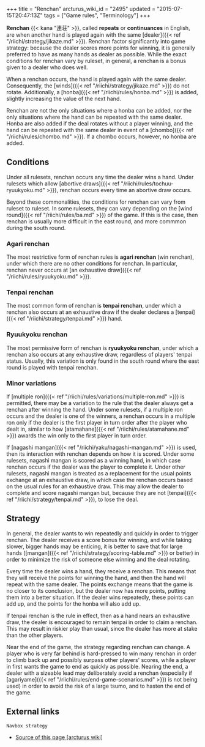 +++
title = "Renchan"
arcturus_wiki_id = "2495"
updated = "2015-07-15T20:47:13Z"
tags = ["Game rules", "Terminology"]
+++

**Renchan** {{< kana "連荘" >}}, called **repeats** or **continuances** in English, are when another
hand is played again with the same [dealer]({{< ref "/riichi/strategy/jikaze.md" >}}). Renchan
factor significantly into game strategy: because the dealer scores more points for winning, it is
generally preferred to have as many hands as dealer as possible. While the exact conditions for
renchan vary by ruleset, in general, a renchan is a bonus given to a dealer who does well.

When a renchan occurs, the hand is played again with the same dealer. Consequently, the
[winds]({{< ref "/riichi/strategy/jikaze.md" >}}) do not rotate. Additionally, a
[honba]({{< ref "/riichi/rules/honba.md" >}}) is added, slightly increasing the value of the next
hand.

Renchan are not the only situations where a honba can be added, nor the only situations where the
hand can be repeated with the same dealer. Honba are also added if the deal rotates without a player
winning, and the hand can be repeated with the same dealer in event of a
[chombo]({{< ref "/riichi/rules/chombo.md" >}}). If a chombo occurs, however, no honba are added.

## Conditions

Under all rulesets, renchan occurs any time the dealer wins a hand. Under rulesets which allow
[abortive draws]({{< ref "/riichi/rules/tochuu-ryuukyoku.md" >}}), renchan occurs every time an
abortive draw occurs.

Beyond these commonalities, the conditions for renchan can vary from ruleset to ruleset. In some
rulesets, they can vary depending on the [wind round]({{< ref "/riichi/rules/ba.md" >}}) of the
game. If this is the case, then renchan is usually more difficult in the east round, and more
commmon during the south round.

### Agari renchan

The most restrictive form of renchan rules is **agari renchan** (win renchan), under which there are
no other conditions for renchan. In particular, renchan never occurs at [an exhaustive
draw]({{< ref "/riichi/rules/ryuukyoku.md" >}}).

### Tenpai renchan

The most common form of renchan is **tenpai renchan**, under which a renchan also occurs at an
exhaustive draw if the dealer declares a [tenpai]({{< ref "/riichi/strategy/tenpai.md" >}}) hand.

### Ryuukyoku renchan

The most permissive form of renchan is **ryuukyoku renchan**, under which a renchan also occurs at
any exhaustive draw, regardless of players' tenpai status. Usually, this variation is only found in
the south round where the east round is played with tenpai renchan.

### Minor variations

If [multiple ron]({{< ref "/riichi/rules/variations/multiple-ron.md" >}}) is permitted, there may be
a variation to the rule that the dealer always get a renchan after winning the hand. Under some
rulesets, if a multiple ron occurs and the dealer is one of the winners, a renchan occurs in a
multiple ron only if the dealer is the first player in turn order after the player who dealt in,
similar to how [atamahane]({{< ref "/riichi/rules/atamahane.md" >}}) awards the win only to the
first player in turn order.

If [nagashi mangan]({{< ref "/riichi/yaku/nagashi-mangan.md" >}}) is used, then its interaction with
renchan depends on how it is scored. Under some rulesets, nagashi mangan is scored as a winning
hand, in which case renchan occurs if the dealer was the player to complete it. Under other
rulesets, nagashi mangan is treated as a replacement for the usual points exchange at an exhaustive
draw, in which case the renchan occurs based on the usual rules for an exhaustive draw. This may
allow the dealer to complete and score nagashi mangan but, because they are not
[tenpai]({{< ref "/riichi/strategy/tenpai.md" >}}), to lose the deal.

## Strategy

In general, the dealer wants to win repeatedly and quickly in order to trigger renchan. The dealer
receives a score bonus for winning, and while taking slower, bigger hands may be enticing, it is
better to save that for large hands ([mangan]({{< ref "/riichi/strategy/scoring-table.md" >}}) or
better) in order to minimize the risk of someone else winning and the deal rotating.

Every time the dealer wins a hand, they receive a renchan. This means that they will receive the
points for winning the hand, and then the hand will repeat with the same dealer. The points exchange
means that the game is no closer to its conclusion, but the dealer now has more points, putting them
into a better situation. If the dealer wins repeatedly, these points can add up, and the points for
the honba will also add up.

If tenpai renchan is the rule in effect, then as a hand nears an exhaustive draw, the dealer is
encouraged to remain tenpai in order to claim a renchan. This may result in riskier play than usual,
since the dealer has more at stake than the other players.

Near the end of the game, the strategy regarding renchan can change. A player who is very far behind
is hard-pressed to win many renchan in order to climb back up and possibly surpass other players'
scores, while a player in first wants the game to end as quickly as possible. Nearing the end, a
dealer with a sizeable lead may deliberately avoid a renchan (especially if
[agariyame]({{< ref "/riichi/rules/end-game-scenarios.md" >}}) is not being used) in order to avoid
the risk of a large tsumo, and to hasten the end of the game.

## External links

`Navbox strategy`

- [Source of this page [arcturus wiki]](http://arcturus.su/wiki/Renchan)
